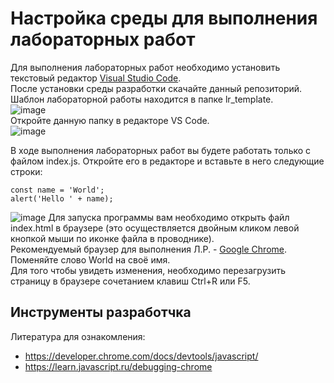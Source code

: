 # Настройка среды для выполнения лабораторных работ
Для выполнения лабораторных работ необходимо установить текстовый редактор [Visual Studio Code](https://code.visualstudio.com/).<br>
После установки среды разработки скачайте данный репозиторий. Шаблон лабораторной работы находится в папке lr_template.<br>
![image](https://user-images.githubusercontent.com/33377076/191090074-44ffedee-e955-4052-a3ff-49e1f7507e19.png)<br>
Откройте данную папку в редакторе VS Code.<br>
![image](https://user-images.githubusercontent.com/33377076/191289676-7ee9a4d9-54ef-4287-b78e-b78e1e4a9cc1.png)

В ходе выполнения лабораторных работ вы будете работать только с файлом index.js. Откройте его в редакторе и вставьте в него следующие строки:
```
const name = 'World';
alert('Hello ' + name);
```
![image](https://user-images.githubusercontent.com/33377076/191096102-bb25a37f-02f4-419c-a0b1-3cdbc59fedf2.png)
Для запуска программы вам необходимо открыть файл index.html в браузере (это осуществляется двойным кликом левой кнопкой мыши по иконке файла в проводнике). <br>
Рекомендуемый браузер для выполнения Л.Р. - [Google Chrome](https://www.google.com/chrome/).<br>
Поменяйте слово World на своё имя. <br>
Для того чтобы увидеть изменения, необходимо перезагрузить страницу в браузере сочетанием клавиш Ctrl+R или F5. <br> 

## Инструменты разработчка
Литература для ознакомления:
- https://developer.chrome.com/docs/devtools/javascript/
- https://learn.javascript.ru/debugging-chrome
